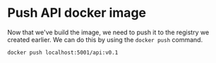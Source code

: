 # Push API docker image
Now that we've build the image, we need to push it to the registry we created earlier. We can do this by using the `docker push` command.

```bash
docker push localhost:5001/api:v0.1
```